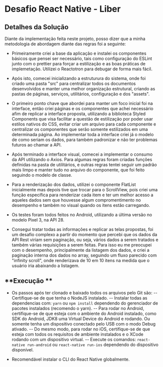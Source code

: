 # Desafio React Native - Liber

## **Detalhes da Solução**

Diante da implementação feita neste projeto, posso dizer que a minha metodologia de abordagem diante das regras foi a seguinte:

- Primeiramente criei a base da aplicação e instalei os componentes básicos que pensei ser necessário, tais como configuração do ESLint junto com o prettier para forçar a estilização e as boas práticas de implemetação. Utilizei o Reactotron para debugar de forma mais fácil.

- Após isto, comecei inicializando a estruturura do sistema, onde foi criado uma pasta "src" para centralizar todos os documentos desenvolvidos e manter uma melhor organização estrutural, criando as pastas de páginas, serviços, utilitários, configuração e dos "assets".

- O primeiro ponto chave que abordei para manter um foco inicial foi na interface, então criei páginas e os componentes que achei necessário afim de replicar a interface proposta, utilizando a biblioteca Styled Components que visa facilitar a questão de estilização por poder usar estilos nativos do CSS, evitar criar um arquivo para cada componente e centralizar os componentes que serão somente estilizados em uma determinada página. Ao implementar toda a interface criei já o modelo de como seriam os dados, para também padronizar e não ter problemas futuros ao chamar a API.

- Após terminado a interface visual, comecei a implementar o consumo da API utilizando o Axios. Para algumas regras foram criadas funções definidas na pasta de utilitários, e outras regras tentei seguir um padrão mais limpo e manter tudo no arquivo do componente, que foi feito seguindo o modelo de classe.

- Para a renderização dos dados, utilizei o componente FlatList inicialmente mas depois tive que trocar para o ScrollView, pois criei uma função específica para renderizar cada item e ter um melhor acesso a aqueles dados sem que houvesse algum compromentimento no desempenho e também no visual quando os itens estão carregando.

- Os testes foram todos feitos no Android, utilizando a última versão no modelo Pixel 3, na API 28.

- Consegui tratar todas as informações e replicar as telas propostas, foi um desafio complexo a partir do momento que percebi que os dados da API Rest viriam sem paginação, ou seja, vários dados a serem tratados e também várias requisições a serem feitas. Para isso eu me preocupei com o desempenho, principalmente da listagem dos dados, e criei a paginação interna dos dados no array, seguindo um fluxo parecido com "infinity scroll", onde renderizava de 10 em 10 itens na medida que o usuário iria abaixando a listagem.

## **Execução **

- Os passos após ter clonado e baixado todos os arquivos pelo Git são:
  -- Certifique-se de que tenha o NodeJS instalado.
  -- Instalar todas as dependencias com: `yarn` ou `npm install` dependendo do gerenciador de pacotes instalados (recomendo o yarn).
  -- Para rodar no Android, certifique-se de que esteja com o ambiente do Android instalado, como SDK do Android, JDK8 uma Virtual Device do Android e rodando. Ou somente tenha um dispositivo conectado pelo USB com o modo Debug ativado.
  -- Do mesmo modo, para rodar no iOS, certifique-se de que esteja com todos os requisitos de ambiente instalados e o XCode rodando com um dispositivo virtual.
  -- Execute os comandos: `react-native run-android` ou `react-native run-ios` dependendo do dispositivo disponível.

* Recomendável instalar o CLI do React Native globalmente.
